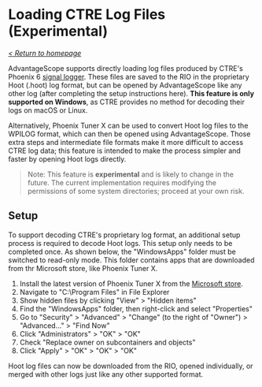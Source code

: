 # Loading CTRE Log Files (Experimental)

_[< Return to homepage](/docs/INDEX.md)_

AdvantageScope supports directly loading log files produced by CTRE's Phoenix 6 [signal logger](https://pro.docs.ctr-electronics.com/en/latest/docs/yearly-changes/yearly-changelog.html#signal-logging). These files are saved to the RIO in the proprietary Hoot (.hoot) log format, but can be opened by AdvantageScope like any other log (after completing the setup instructions here). **This feature is only supported on Windows**, as CTRE provides no method for decoding their logs on macOS or Linux.

Alternatively, Phoenix Tuner X can be used to convert Hoot log files to the WPILOG format, which can then be opened using AdvantageScope. Those extra steps and intermediate file formats make it more difficult to access CTRE log data; this feature is intended to make the process simpler and faster by opening Hoot logs directly.

> Note: This feature is **experimental** and is likely to change in the future. The current implementation requires modifying the permissions of some system directories; proceed at your own risk.

## Setup

To support decoding CTRE's proprietary log format, an additional setup process is required to decode Hoot logs. This setup only needs to be completed once. As shown below, the "WindowsApps" folder must be switched to read-only mode. This folder contains apps that are downloaded from thr Microsoft store, like Phoenix Tuner X.

1. Install the latest version of Phoenix Tuner X from the [Microsoft store](https://apps.microsoft.com/detail/9NVV4PWDW27Z).
2. Navigate to "C:\Program Files" in File Explorer
3. Show hidden files by clicking "View" > "Hidden items"
4. Find the "WindowsApps" folder, then right-click and select "Properties"
5. Go to "Security" > "Advanced" > "Change" (to the right of "Owner") > "Advanced..." > "Find Now"
6. Click "Administrators" > "OK" > "OK"
7. Check "Replace owner on subcontainers and objects"
8. Click "Apply" > "OK" > "OK" > "OK"

Hoot log files can now be downloaded from the RIO, opened individually, or merged with other logs just like any other supported format.

